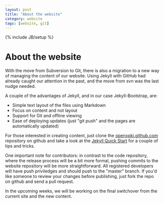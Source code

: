 ```yaml
---
layout: post
title: "About the website"
category: website
tags: [website, git]
---
```

{% include JB/setup %}

# About the website #

With the move from Subversion to Git, there is also a migration to a new
way of managing the content of our website. Using Jekyll with GitHub had
already caught our attention in the past, and the move from svn was the
last nudge needed.

A couple of the advantages of Jekyll, and in our case Jekyll-Bootstrap, are:

* Simple text layout of the files using Markdown
* Focus on content and not layout
* Support for Git and offline viewing
* Ease of deploying updates (just "git push" and the pages are automatically
  updated)

For those interested in creating content, just clone the
[openxpki.github.com](https://github.com/openxpki/openxpki.github.com)
repository on github and take a look at the
[Jekyll Quick Start](http://jekyllbootstrap.com/usage/jekyll-quick-start.html)
for a couple of tips and tricks.

One important note for contributors: in contrast to the code repository, where
the release process will be a bit more formal, pushing commits to the website
repository will be more straightforward. All registered developers will have 
push priviledges and should push to the "master" branch. If you'd like someone
to review your changes before publishing, just fork the repo on github and send
a pull request.

In the upcoming weeks, we will be working on the final switchover from the
current site and the new content.

